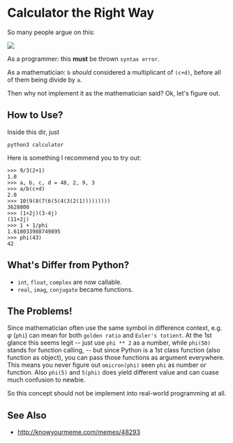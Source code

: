 Calculator the Right Way
========================

So many people argue on this:

![]( http://i3.kym-cdn.com/photos/images/original/000/206/784/4829%203.jpg)

As a programmer: this **must** be thrown `syntax error`.

As a mathematician: `b` *should* considered a multiplicant of `(c+d)`,
    before all of them being divide by `a`.

Then why not implement it as the mathematician said? Ok, let's figure out.

How to Use?
-----------

Inside this dir, just

    python3 calculator

Here is something I recommend you to try out:

    >>> 9/3(2+1)
    1.0
    >>> a, b, c, d = 48, 2, 9, 3
    >>> a/b(c+d)
    2.0
    >>> 10(9(8(7(6(5(4(3(2(1)))))))))
    3628800
    >>> (1+2j)(3-4j)
    (11+2j)
    >>> 1 + 1/phi
    1.618033988749895
    >>> phi(43)
    42

What's Differ from Python?
--------------------------

- `int`, `float`, `complex` are now callable.
- `real`, `imag`, `conjugate` became functions.

The Problems!
-------------

Since mathematician often use the same symbol in difference context,
    e.g. *φ* (`phi`) can mean for both `golden ratio` and `Euler's totient`.
    At the 1st glance this seems legit -- just use `phi ** 2` as a number,
    while `phi(50)` stands for function calling, -- but since Python is a
    1st class function (also function as object), you can pass those functions
    as argument everywhere. This means you never figure out `omicron(phi)`
    seen `phi` as number or function. Also `phi(5)` and `5(phi)` does yield
    different value and can cuase much confusion to newbie.

So this concept should not be implement into real-world programming at all.

See Also
--------

- <http://knowyourmeme.com/memes/48293>


